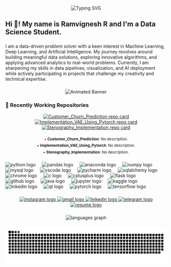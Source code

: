 <!-- Typing Animation Header -->
<div align="center">
  <img src="https://readme-typing-svg.herokuapp.com?size=25&duration=4000&color=00BFFF&center=true&vCenter=true&width=600&lines=Hi%2C+I'm+Ramvignesh+R;I'm+Data+Science+Student;And+an+AI+%26+ML+Enthusiast;Passionate+Learner+%26+Developer;Problem+Solver" alt="Typing SVG" />
</div>

<h2 align="left">Hi 👋! My name is Ramvignesh R and I'm a Data Science Student.</h2>

###

<p align="left">
  I am a data-driven problem solver with a keen interest in Machine Learning, Deep Learning, and Artificial Intelligence. My journey revolves around building meaningful data solutions, exploring innovative algorithms, and applying advanced analytics to real-world problems. Currently, I am sharpening my skills in data pipelines, visualization, and AI deployment while actively participating in projects that challenge my creativity and technical expertise.
</p>

###


<div align="center">
  <img src="https://user-images.githubusercontent.com/74038190/225813708-98b745f2-7d22-48cf-9150-083f1b00d6c9.gif?raw=true" alt="Animated Banner" width="600" />
</div>



###

### 🔭 Recently Working Repositories

<!--START_SECTION:recent_repos-->
<div align="center">
  <a href="https://github.com/RamvignesH-R/Customer_Churn_Prediction" target="_blank"><img src="https://github-readme-stats.vercel.app/api/pin/?username=RamvignesH-R&repo=Customer_Churn_Prediction&theme=dracula&hide_border=false" alt="Customer_Churn_Prediction repo card" /></a>
  <a href="https://github.com/RamvignesH-R/Implementation_VAE_Using_Pytorch" target="_blank"><img src="https://github-readme-stats.vercel.app/api/pin/?username=RamvignesH-R&repo=Implementation_VAE_Using_Pytorch&theme=dracula&hide_border=false" alt="Implementation_VAE_Using_Pytorch repo card" /></a>
  <a href="https://github.com/RamvignesH-R/Stenography_Implementation" target="_blank"><img src="https://github-readme-stats.vercel.app/api/pin/?username=RamvignesH-R&repo=Stenography_Implementation&theme=dracula&hide_border=false" alt="Stenography_Implementation repo card" /></a>
</div>

<p align="center">
  <sub>• <b>Customer_Churn_Prediction</b>: No description.</sub><br>
  <sub>• <b>Implementation_VAE_Using_Pytorch</b>: No description.</sub><br>
  <sub>• <b>Stenography_Implementation</b>: No description.</sub><br></p>
<!--END_SECTION:recent_repos-->


###

<div align="left">
  <img src="https://cdn.jsdelivr.net/gh/devicons/devicon/icons/python/python-original.svg" height="30" alt="python logo"  />
  <img width="12" />
  <img src="https://cdn.jsdelivr.net/gh/devicons/devicon/icons/pandas/pandas-original.svg" height="30" alt="pandas logo"  />
  <img width="12" />
  <img src="https://cdn.jsdelivr.net/gh/devicons/devicon/icons/anaconda/anaconda-original.svg" height="30" alt="anaconda logo"  />
  <img width="12" />
  <img src="https://cdn.jsdelivr.net/gh/devicons/devicon/icons/numpy/numpy-original.svg" height="30" alt="numpy logo"  />
  <img width="12" />
  <img src="https://cdn.jsdelivr.net/gh/devicons/devicon/icons/mysql/mysql-original.svg" height="30" alt="mysql logo"  />
  <img width="12" />
  <img src="https://cdn.jsdelivr.net/gh/devicons/devicon/icons/vscode/vscode-original.svg" height="30" alt="vscode logo"  />
  <img width="12" />
  <img src="https://cdn.jsdelivr.net/gh/devicons/devicon/icons/pycharm/pycharm-original.svg" height="30" alt="pycharm logo"  />
  <img width="12" />
  <img src="https://cdn.jsdelivr.net/gh/devicons/devicon/icons/sqlalchemy/sqlalchemy-original.svg" height="30" alt="sqlalchemy logo"  />
  <img width="12" />
  <img src="https://cdn.jsdelivr.net/gh/devicons/devicon/icons/chrome/chrome-original.svg" height="30" alt="chrome logo"  />
  <img width="12" />
  <img src="https://cdn.jsdelivr.net/gh/devicons/devicon/icons/c/c-original.svg" height="30" alt="c logo"  />
  <img width="12" />
  <img src="https://cdn.jsdelivr.net/gh/devicons/devicon/icons/cplusplus/cplusplus-original.svg" height="30" alt="cplusplus logo"  />
  <img width="12" />
  <img src="https://cdn.jsdelivr.net/gh/devicons/devicon/icons/flask/flask-original.svg" height="30" alt="flask logo"  />
  <img width="12" />
  <img src="https://cdn.jsdelivr.net/gh/devicons/devicon/icons/github/github-original-wordmark.svg" height="30" alt="github logo"  />
  <img width="12" />
  <img src="https://cdn.jsdelivr.net/gh/devicons/devicon/icons/java/java-original.svg" height="30" alt="java logo"  />
  <img width="12" />
  <img src="https://cdn.jsdelivr.net/gh/devicons/devicon/icons/jupyter/jupyter-original.svg" height="30" alt="jupyter logo"  />
  <img width="12" />
  <img src="https://cdn.jsdelivr.net/gh/devicons/devicon/icons/kaggle/kaggle-original.svg" height="30" alt="kaggle logo"  />
  <img width="12" />
  <img src="https://cdn.jsdelivr.net/gh/devicons/devicon/icons/linkedin/linkedin-original.svg" height="30" alt="linkedin logo"  />
  <img width="12" />
  <img src="https://cdn.jsdelivr.net/gh/devicons/devicon/icons/qt/qt-original.svg" height="30" alt="qt logo"  />
  <img width="12" />
  <img src="https://cdn.jsdelivr.net/gh/devicons/devicon/icons/pytorch/pytorch-original.svg" height="30" alt="pytorch logo"  />
  <img width="12" />
  <img src="https://cdn.jsdelivr.net/gh/devicons/devicon/icons/tensorflow/tensorflow-original.svg" height="30" alt="tensorflow logo"  />
</div>

###

<div align="center">
  <a href="https://www.instagram.com/rramvignesh?igsh=MWkwNnBhN3Nxd3diNg==" target="_blank">
    <img src="https://img.shields.io/static/v1?message=Instagram&logo=instagram&label=&color=E4405F&logoColor=white&labelColor=&style=for-the-badge" height="35" alt="instagram logo"  />
  </a>
  <a href="https://mail.google.com/mail/?view=cm&fs=1&to=ramvigneshr2004@gmail.com" target="_blank">
    <img src="https://img.shields.io/static/v1?message=Gmail&logo=gmail&label=&color=D14836&logoColor=white&labelColor=&style=for-the-badge" height="35" alt="gmail logo"  />
  </a>
  <a href="https://www.linkedin.com/in/ramvignesh-r-ab3048278/" target="_blank">
    <img src="https://img.shields.io/static/v1?message=LinkedIn&logo=linkedin&label=&color=0077B5&logoColor=white&labelColor=&style=for-the-badge" height="35" alt="linkedin logo"  />
  </a>
  <a href="https://t.me/Ramvicky2004" target="_blank">
    <img src="https://img.shields.io/static/v1?message=Telegram&logo=telegram&label=&color=2CA5E0&logoColor=white&labelColor=&style=for-the-badge" height="35" alt="telegram logo"  />
  </a>
  <!-- Resume Viewer Button: REPLACE the href below with your Google Drive share link (Anyone with link can view) -->
  <a href="https://drive.google.com/file/d/1H3JeP2R818diskWakV7RXFBfMxlyuiSF/view?usp=drive_link" target="_blank">
    <img src="https://img.shields.io/static/v1?message=Resume&logo=googledrive&label=&color=4285F4&logoColor=white&labelColor=&style=for-the-badge" height="35" alt="resume logo"  />
  </a>
</div>

###

<div align="center">
  <img src="https://github-readme-stats.vercel.app/api/top-langs?username=Ramvignesh-R&locale=en&hide_title=false&layout=compact&card_width=320&langs_count=5&theme=dracula&hide_border=false" height="150" alt="languages graph"  />
</div>

###

<div align="center">
  <img src="https://raw.githubusercontent.com/Platane/snk/output/github-contribution-grid-snake.svg" alt="Snake animation" style="max-width: 100%; height: auto;" />
</div>

###

